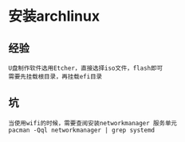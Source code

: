 # 安装archlinux

## 经验
    U盘制作软件选用Etcher，直接选择iso文件，flash即可
    需要先挂载根目录，再挂载efi目录

## 坑
    当使用wifi的时候，需要查阅安装networkmanager 服务单元
    pacman -Qql networkmanager | grep systemd
    
    